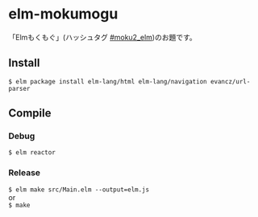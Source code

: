 # elm-mokumogu
「Elmもくもぐ」(ハッシュタグ [#moku2_elm](https://twitter.com/search?f=tweets&vertical=default&q=%23moku2_elm))のお題です。

## Install
`$ elm package install elm-lang/html elm-lang/navigation evancz/url-parser`  
## Compile  
### Debug  
`$ elm reactor`  
### Release  
`$ elm make src/Main.elm --output=elm.js`  
or  
`$ make`
